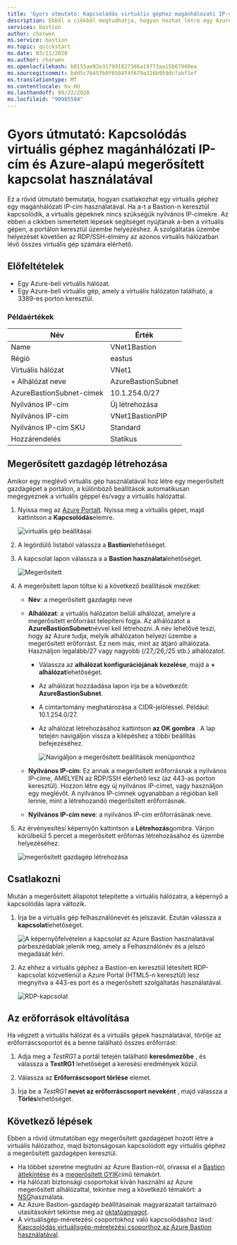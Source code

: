 ```yaml
---
title: 'Gyors útmutató: Kapcsolódás virtuális géphez magánhálózati IP-cím használatával: Azure Bastion'
description: Ebből a cikkből megtudhatja, hogyan hozhat létre egy Azure Bastion-gazdagépet egy virtuális gépről, és hogyan csatlakozhat biztonságosan egy magánhálózati IP-cím használatával.
services: bastion
author: charwen
ms.service: bastion
ms.topic: quickstart
ms.date: 03/11/2020
ms.author: charwen
ms.openlocfilehash: b0155ae92e3179918273d6a19773aa15b67949ea
ms.sourcegitcommit: bdd5c76457b0f0504f4f679a316b959dcfabf1ef
ms.translationtype: MT
ms.contentlocale: hu-HU
ms.lasthandoff: 09/22/2020
ms.locfileid: "90985594"
---
```

# <a name="quickstart-connect-to-a-virtual-machine-using-a-private-ip-address-and-azure-bastion"></a>Gyors útmutató: Kapcsolódás virtuális géphez magánhálózati IP-cím és Azure-alapú megerősített kapcsolat használatával

Ez a rövid útmutató bemutatja, hogyan csatlakozhat egy virtuális géphez egy magánhálózati IP-cím használatával. Ha a-t a Bastion-n keresztül kapcsolódik, a virtuális gépeknek nincs szükségük nyilvános IP-címekre. Az ebben a cikkben ismertetett lépések segítséget nyújtanak a-ben a virtuális gépen, a portálon keresztül üzembe helyezéshez. A szolgáltatás üzembe helyezését követően az RDP/SSH-élmény az azonos virtuális hálózatban lévő összes virtuális gép számára elérhető.

## <a name="prerequisites"></a><a name="prereq"></a>Előfeltételek

* Egy Azure-beli virtuális hálózat.
* Egy Azure-beli virtuális gép, amely a virtuális hálózaton található, a 3389-es porton keresztül.

### <a name="example-values"></a>Példaértékek

|**Név** | **Érték** |
| --- | --- |
| Name |  VNet1Bastion |
| Régió | eastus |
| Virtuális hálózat |  VNet1 |
| + Alhálózat neve | AzureBastionSubnet |
| AzureBastionSubnet-címek |  10.1.254.0/27 |
| Nyilvános IP-cím |  Új létrehozása |
| Nyilvános IP-cím | VNet1BastionPIP  |
| Nyilvános IP-cím SKU |  Standard  |
| Hozzárendelés  | Statikus |

## <a name="create-a-bastion-host"></a><a name="createvmset"></a>Megerősített gazdagép létrehozása

Amikor egy meglévő virtuális gép használatával hoz létre egy megerősített gazdagépet a portálon, a különböző beállítások automatikusan megegyeznek a virtuális géppel és/vagy a virtuális hálózattal.

1. Nyissa meg az [Azure Portalt](https://portal.azure.com). Nyissa meg a virtuális gépet, majd kattintson a **Kapcsolódás**elemre.

   ![virtuális gép beállításai](./media/quickstart-host-portal/vm-settings.png)
1. A legördülő listából válassza a **Bastion**lehetőséget.
1. A kapcsolat lapon válassza a a **Bastion használata**lehetőséget.

   ![Megerősített](./media/quickstart-host-portal/select-bastion.png)

1. A megerősített lapon töltse ki a következő beállítások mezőket:

   * **Név**: a megerősített gazdagép neve
   * **Alhálózat**: a virtuális hálózaton belüli alhálózat, amelyre a megerősített erőforrást telepíteni fogja. Az alhálózatot a **AzureBastionSubnet**névvel kell létrehozni. A név lehetővé teszi, hogy az Azure tudja, melyik alhálózaton helyezi üzembe a megerősített erőforrást. Ez nem más, mint az átjáró alhálózata. Használjon legalább/27 vagy nagyobb (/27,/26,/25 stb.) alhálózatot.
   
      * Válassza az **alhálózat konfigurációjának kezelése**, majd a **+ alhálózat**lehetőséget.
      * Az alhálózat hozzáadása lapon írja be a következőt: **AzureBastionSubnet**.
      * A címtartomány meghatározása a CIDR-jelöléssel. Például: 10.1.254.0/27.
      * Az alhálózat létrehozásához kattintson **az OK gombra** . A lap tetején navigáljon vissza a kilépéshez a többi beállítás befejezéséhez.

         ![Navigáljon a megerősített beállítások menüponthoz](./media/quickstart-host-portal/navigate-bastion.png)
   * **Nyilvános IP-cím**: Ez annak a megerősített erőforrásnak a nyilvános IP-címe, AMELYEN az RDP/SSH elérhető lesz (az 443-as porton keresztül). Hozzon létre egy új nyilvános IP-címet, vagy használjon egy meglévőt. A nyilvános IP-címnek ugyanabban a régióban kell lennie, mint a létrehozandó megerősített erőforrásnak.
   * **Nyilvános IP-cím neve**: a nyilvános IP-cím erőforrásának neve.
1. Az érvényesítési képernyőn kattintson a **Létrehozás**gombra. Várjon körülbelül 5 percet a megerősített erőforrás létrehozásához és üzembe helyezéséhez.

   ![megerősített gazdagép létrehozása](./media/quickstart-host-portal/bastion-settings.png)

## <a name="connect"></a><a name="connect"></a>Csatlakozni

Miután a megerősített állapotot telepítette a virtuális hálózatra, a képernyő a kapcsolódás lapra változik.

1. Írja be a virtuális gép felhasználónevét és jelszavát. Ezután válassza a **kapcsolat**lehetőséget.

   ![A képernyőfelvételen a kapcsolat az Azure Bastion használatával párbeszédablak jelenik meg, amely a Felhasználónév és a jelszó megadását kéri.](./media/quickstart-host-portal/connect.png)
1. Az ehhez a virtuális géphez a Bastion-en keresztül létesített RDP-kapcsolat közvetlenül a Azure Portal (HTML5-n keresztül) lesz megnyitva a 443-es port és a megerősített szolgáltatás használatával.

   ![RDP-kapcsolat](./media/quickstart-host-portal/443-rdp.png)

## <a name="clean-up-resources"></a>Az erőforrások eltávolítása

Ha végzett a virtuális hálózat és a virtuális gépek használatával, törölje az erőforráscsoportot és a benne található összes erőforrást:

1. Adja meg a *TestRG1* a portál tetején található **keresőmezőbe** , és válassza a **TestRG1** lehetőséget a keresési eredmények közül.

2. Válassza az **Erőforráscsoport törlése** elemet.

3. Írja be a *TestRG1* **nevet az erőforráscsoport neveként** , majd válassza a **Törlés**lehetőséget.

## <a name="next-steps"></a>Következő lépések

Ebben a rövid útmutatóban egy megerősített gazdagépet hozott létre a virtuális hálózathoz, majd biztonságosan kapcsolódott egy virtuális géphez a megerősített gazdagépen keresztül.

* Ha többet szeretne megtudni az Azure Bastion-ról, olvassa el a [Bastion áttekintése](bastion-overview.md) és a [megerősített GYIK](bastion-faq.md)című témakört.
* Ha hálózati biztonsági csoportokat kíván használni az Azure megerősített alhálózattal, tekintse meg a következő témakört: a [NSG](bastion-nsg.md)használata.
* Az Azure Bastion-gazdagép beállításainak magyarázatait tartalmazó utasításokért tekintse meg az [oktatóanyagot](bastion-create-host-portal.md).
* A virtuálisgép-méretezési csoportokhoz való kapcsolódáshoz lásd: [Kapcsolódás virtuálisgép-méretezési csoporthoz az Azure Bastion használatával](bastion-connect-vm-scale-set.md).